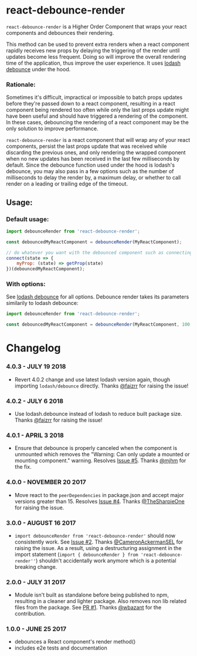 # react-debounce-render

`react-debounce-render` is a Higher Order Component that wraps your react components and debounces their rendering.

This method can be used to prevent extra renders when a react component rapidly receives new props by delaying the triggering of the render until updates become less frequent. Doing so will improve the overall rendering time of the application, thus improve the user experience.
It uses [lodash debounce](https://lodash.com/docs/#debounce) under the hood.

### Rationale:

Sometimes it's difficult, impractical or impossible to batch props updates before they're passed down to a react component, resulting in a react component being rendered too often while only the last
props update might have been useful and should have triggered a rendering of the component. In these cases, debouncing the rendering of a react component may be the only solution to improve performance.

`react-debounce-render` is a react component that will wrap any of your react components, persist the last props update that was received while discarding the previous ones,
and only rendering the wrapped component when no new updates has been received in the last few milliseconds by default. Since the debounce function used under the hood
is lodash's debounce, you may also pass in a few options such as the number of milliseconds to delay the render by, a maximum delay, or whether to call render on a leading or trailing edge of the timeout.

## Usage:

### Default usage:

```js
import debounceRender from 'react-debounce-render';

const debouncedMyReactComponent = debounceRender(MyReactComponent);

// do whatever you want with the debounced component such as connecting to a redux store:
connect(state => {
    myProp: (state) => getProp(state)
})(debouncedMyReactComponent);

```

### With options:

See [lodash debounce](https://lodash.com/docs/#debounce) for all options. Debounce render takes its parameters similarily to lodash debounce:

```js
import debounceRender from 'react-debounce-render';

const debouncedMyReactComponent = debounceRender(MyReactComponent, 100, { leading: false });
```

# Changelog

### 4.0.3 - JULY 19 2018

* Revert 4.0.2 change and use latest lodash version again, though importing `lodash/debounce` directly. Thanks [@faizrr](https://github.com/faizrr) for raising the issue!

### 4.0.2 - JULY 6 2018

* Use lodash.debounce instead of lodash to reduce built package size. Thanks [@faizrr](https://github.com/faizrr) for raising the issue!

### 4.0.1 - APRIL 3 2018

* Ensure that debounce is properly canceled when the component is unmounted which removes the "Warning: Can only update a mounted or mounting component." warning.
Resolves [Issue #5](https://github.com/podefr/react-debounce-render/issues/5). Thanks [@mjhm](https://github.com/mjhm) for the fix.

### 4.0.0 - NOVEMBER 20 2017

* Move react to the ```peerDependencies``` in package.json and accept major versions greater than 15. Resolves [Issue #4](https://github.com/podefr/react-debounce-render/issues/4). Thanks [@TheSharpieOne](https://github.com/TheSharpieOne) for raising the issue.

### 3.0.0 - AUGUST 16 2017

* ```import debounceRender from 'react-debounce-render'``` should now consistently work. See [Issue #2](https://github.com/podefr/react-debounce-render/issues/2). Thanks [@CameronAckermanSEL](https://github.com/CameronAckermanSEL) for raising the issue.
As a result, using a destructuring assignment in the import statement (```import { debounceRender } from 'react-debounce-render''```) shouldn't accidentally work anymore which is a potential breaking change.

### 2.0.0 - JULY 31 2017

* Module isn't built as standalone before being published to npm, resulting in a cleaner and lighter package. Also removes non lib related files from the package. See [PR #1](https://github.com/podefr/react-debounce-render/pull/1). Thanks [@wbazant](https://github.com/wbazant) for the contribution.

### 1.0.0 - JUNE 25 2017

* debounces a React component's render method()
* includes e2e tests and documentation

